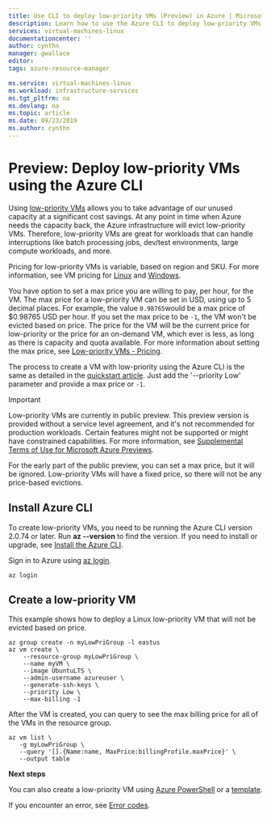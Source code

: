 ```yaml
---
title: Use CLI to deploy low-priority VMs (Preview) in Azure | Microsoft Docs
description: Learn how to use the Azure CLI to deploy low-priority VMs to save costs.
services: virtual-machines-linux
documentationcenter: ''
author: cynthn
manager: gwallace
editor:
tags: azure-resource-manager

ms.service: virtual-machines-linux
ms.workload: infrastructure-services
ms.tgt_pltfrm: na
ms.devlang: na
ms.topic: article
ms.date: 09/23/2019
ms.author: cynthn
---
```


# Preview: Deploy low-priority VMs using the Azure CLI

Using [low-priority VMs](low-priority-vms.md) allows you to take advantage of our unused capacity at a significant cost savings. At any point in time when Azure needs the capacity back, the Azure infrastructure will evict low-priority VMs. Therefore, low-priority VMs are great for workloads that can handle interruptions like batch processing jobs, dev/test environments, large compute workloads, and more.

Pricing for low-priority VMs is variable, based on region and SKU. For more information, see VM pricing for [Linux](https://azure.microsoft.com/en-us/pricing/details/virtual-machines/linux/) and [Windows](https://azure.microsoft.com/en-us/pricing/details/virtual-machines/windows/). 

You have option to set a max price you are willing to pay, per hour, for the VM. The max price for a low-priority VM can be set in USD, using up to 5 decimal places. For example, the value `0.98765`would be a max price of $0.98765 USD per hour. If you set the max price to be `-1`, the VM won't be evicted based on price. The price for the VM will be the current price for low-priority or the price for an on-demand VM, which ever is less, as long as there is capacity and quota available. For more information about setting the max price, see [Low-priority VMs - Pricing](low-priority-vms.md#pricing).

The process to create a VM with low-priority using the Azure CLI is the same as detailed in the [quickstart article](/azure/virtual-machines/linux/quick-create-cli). Just add the '--priority Low' parameter and provide a max price or `-1`.

> [!IMPORTANT]
> Low-priority VMs are currently in public preview.
> This preview version is provided without a service level agreement, and it's not recommended for production workloads. Certain features might not be supported or might have constrained capabilities. 
> For more information, see [Supplemental Terms of Use for Microsoft Azure Previews](https://azure.microsoft.com/support/legal/preview-supplemental-terms/).
>
> For the early part of the public preview, you can set a max price, but it will be ignored. Low-priority VMs will have a fixed price, so there will not be any price-based evictions.


## Install Azure CLI

To create low-priority VMs, you need to be running the Azure CLI version 2.0.74 or later. Run **az --version** to find the version. If you need to install or upgrade, see [Install the Azure CLI](/cli/azure/install-azure-cli). 

Sign in to Azure using [az login](/cli/azure/reference-index#az-login).

```azurecli
az login
```

## Create a low-priority VM

This example shows how to deploy a Linux low-priority VM that will not be evicted based on price. 

```azurecli
az group create -n myLowPriGroup -l eastus
az vm create \
    --resource-group myLowPriGroup \
    --name myVM \
    --image UbuntuLTS \
    --admin-username azureuser \
    --generate-ssh-keys \
    --priority Low \
    --max-billing -1
```

After the VM is created, you can query to see the max billing price for all of the VMs in the resource group.

```azurecli
az vm list \
   -g myLowPriGroup \
   --query '[].{Name:name, MaxPrice:billingProfile.maxPrice}' \
   --output table
```

**Next steps**

You can also create a low-priority VM using [Azure PowerShell](../windows/low-priority-powershell.md) or a [template](low-priority-template.md).

If you encounter an error, see [Error codes](../error-codes-low-priority.md?toc=%2fazure%2fvirtual-machines%2flinux%2ftoc.json).